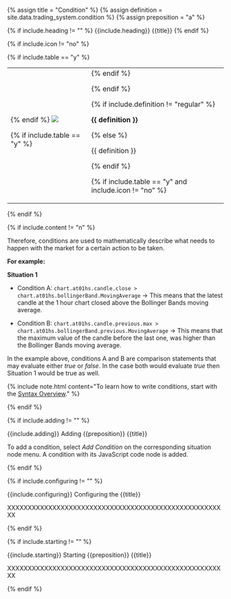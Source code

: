 <!-- TITLE AND DEFINITION starts -->

{% assign title = "Condition" %}
{% assign definition = site.data.trading_system.condition %}
{% assign preposition = "a" %}

<!-- TITLE AND DEFINITION ends -->

{% if include.heading != "" %}
{{include.heading}} {{title}}
{% endif %}

{% if include.icon != "no" %} 

{% if include.table == "y" %}
<table class="definitionTable"><tr><td>
{% endif %}

<img src='images/icons/{{include.icon}}{{ title | downcase | replace: " ", "-" }}.png' />

{% if include.table == "y" %}
</td><td>
{% endif %}

{% endif %}

{% if include.definition != "regular" %}

<strong>{{ definition }}</strong>

{% else %}

{{ definition }}

{% endif %}

{% if include.table == "y" and include.icon != "no" %}
</td></tr></table>
{% endif %}

{% if include.content != "n" %}

<!-- CONTENT starts -->

Therefore, conditions are used to mathematically describe what needs to happen with the market for a certain action to be taken.

**For example:**

**Situation 1**

* Condition A: ```chart.at01hs.candle.close > chart.at01hs.bollingerBand.MovingAverage``` &#8594; This means that the latest candle at the 1 hour chart closed above the Bollinger Bands moving average.

* Condition B: ```chart.at01hs.candle.previous.max > chart.at01hs.bollingerBand.previous.MovingAverage``` &#8594; This means that the maximum value of the candle before the last one, was higher than the Bollinger Bands moving average.
  
In the example above, conditions A and B are comparison statements that may evaluate either _true_ or _false_. In the case both would evaluate _true_ then Situation 1 would be true as well.

{% include note.html content="To learn how to write conditions, start with the <a href='suite-sysntax-overview.html'>Syntax Overview</a>." %}

<!-- CONTENT ends -->

{% endif %}

{% if include.adding != "" %}

{{include.adding}} Adding {{preposition}} {{title}}

<!-- ADDING starts -->

To add a condition, select *Add Condition* on the corresponding situation node menu. A condition with its JavaScript code node is added.

<!-- ADDING ends -->

{% endif %}

{% if include.configuring != "" %}

{{include.configuring}} Configuring the {{title}}

<!-- CONFIGURING starts -->

XXXXXXXXXXXXXXXXXXXXXXXXXXXXXXXXXXXXXXXXXXXXXXXXXXXXXX

<!-- CONFIGURING ends -->

{% endif %}

{% if include.starting != "" %}

{{include.starting}} Starting {{preposition}} {{title}}

<!-- STARTING starts -->

XXXXXXXXXXXXXXXXXXXXXXXXXXXXXXXXXXXXXXXXXXXXXXXXXXXXXX

<!-- STARTING ends -->

{% endif %}